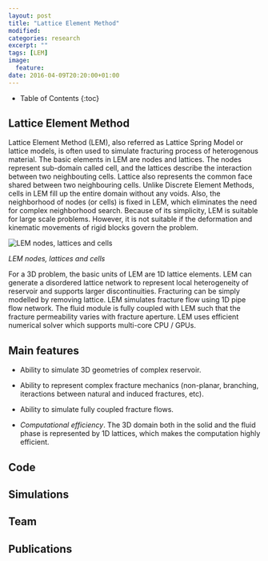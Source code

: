 ```yaml
---
layout: post
title: "Lattice Element Method"
modified:
categories: research
excerpt: ""
tags: [LEM]
image:
  feature:
date: 2016-04-09T20:20:00+01:00
---
```

* Table of Contents
{:toc}

## Lattice Element Method

Lattice Element Method (LEM), also referred as Lattice Spring Model or lattice models, is often used to simulate fracturing process of heterogenous material. The basic elements in LEM are nodes and lattices. The nodes represent sub-domain called cell, and the lattices describe the interaction between two neighbouting cells. Lattice also represents the common face shared between two neighbouring cells. Unlike Discrete Element Methods, cells in LEM fill up the entire domain without any voids. Also, the neighborhood of nodes (or cells) is fixed in LEM, which eliminates the need for complex neighborhood search. Because of its simplicity, LEM is suitable for large scale problems. However, it is not suitable if the deformation and kinematic movements of rigid blocks govern the problem.

![LEM nodes, lattices and cells]({{site.url}}/images/cb-geo/research/lem/lem.png)

*LEM nodes, lattices and cells*

For a 3D problem, the basic units of LEM are 1D lattice elements. LEM can generate a disordered lattice network to represent local heterogeneity of reservoir and supports larger discontinuities. Fracturing can be simply modelled by removing lattice. LEM  simulates fracture flow using 1D pipe flow network. The fluid module is fully coupled with LEM such that the fracture permeability varies with fracture aperture. LEM uses efficient numerical solver which supports multi-core CPU / GPUs.

## Main features

* Ability to simulate 3D geometries of complex reservoir.

* Ability to represent complex fracture mechanics (non-planar, branching, iteractions between natural and induced fractures, etc).

* Ability to simulate fully coupled fracture flows.

* *Computational efficiency*. The 3D domain both in the solid and the fluid phase is represented by 1D lattices, which makes the computation highly efficient.

## Code

## Simulations

## Team

## Publications



